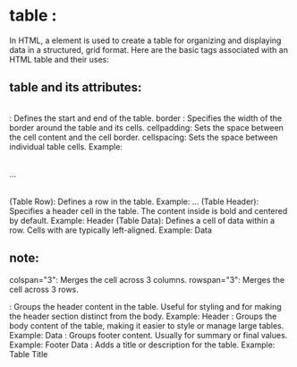 # table : 
In HTML, a <table> element is used to create a table for organizing and displaying data in a structured, grid format. Here are the basic tags associated with an HTML table and their uses:

## table and its attributes:
<table>: Defines the start and end of the table.
 border : Specifies the width of the border around the table and its cells.
 cellpadding: Sets the space between the cell content and the cell border.
 cellspacing: Sets the space between individual table cells.
Example: <table> ... </table>

<tr> (Table Row): Defines a row in the table.
Example: <tr> ... </tr>

<th> (Table Header): Specifies a header cell in the table. The content inside <th> is bold and centered by default.
Example: <th>Header</th>

<td> (Table Data): Defines a cell of data within a row. Cells with <td> are typically left-aligned.
Example: <td>Data</td>

## note:
  colspan="3": Merges the cell across 3 columns.
  rowspan="3": Merges the cell across 3 rows.

<thead>: Groups the header content in the table. Useful for styling and for making the header section distinct from the body.
Example: <thead> <tr> <th>Header</th> </tr> </thead>

<tbody>: Groups the body content of the table, making it easier to style or manage large tables.
Example: <tbody> <tr> <td>Data</td> </tr> </tbody>

<tfoot>: Groups footer content. Usually for summary or final values.
Example: <tfoot> <tr> <td>Footer Data</td> </tr> </tfoot>

<caption>: Adds a title or description for the table.
Example: <caption>Table Title</caption>